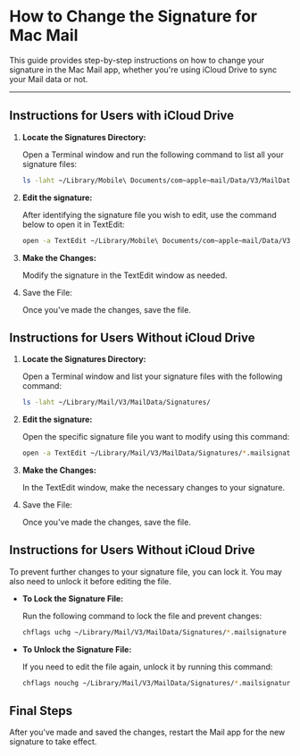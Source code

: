 # How to Change the Signature for Mac Mail

This guide provides step-by-step instructions on how to change your signature in the Mac Mail app, whether you're using iCloud Drive to sync your Mail data or not.

---

## Instructions for Users with iCloud Drive

1. **Locate the Signatures Directory:**

   Open a Terminal window and run the following command to list all your signature files:

   ```bash
   ls -laht ~/Library/Mobile\ Documents/com~apple~mail/Data/V3/MailData/Signatures/
   ```
2. **Edit the signature:**

   After identifying the signature file you wish to edit, use the command below to open it in TextEdit:

   ```bash
   open -a TextEdit ~/Library/Mobile\ Documents/com~apple~mail/Data/V3/MailData/Signatures/ubiquitous_*.mailsignature
   ```
3. **Make the Changes:**

   Modify the signature in the TextEdit window as needed.

4. Save the File:

   Once you've made the changes, save the file.

## Instructions for Users Without iCloud Drive

1. **Locate the Signatures Directory:**

   Open a Terminal window and list your signature files with the following command:

   ```bash
   ls -laht ~/Library/Mail/V3/MailData/Signatures/
   ```
2. **Edit the signature:**

   Open the specific signature file you want to modify using this command:

   ```bash
   open -a TextEdit ~/Library/Mail/V3/MailData/Signatures/*.mailsignature
   ```
3. **Make the Changes:**

   In the TextEdit window, make the necessary changes to your signature.

4. Save the File:

   Once you've made the changes, save the file.

## Instructions for Users Without iCloud Drive

To prevent further changes to your signature file, you can lock it. You may also need to unlock it before editing the file.

- **To Lock the Signature File:**
   
   Run the following command to lock the file and prevent changes:

   ```bash
   chflags uchg ~/Library/Mail/V3/MailData/Signatures/*.mailsignature
   ```

- **To Unlock the Signature File:**
   
   If you need to edit the file again, unlock it by running this command:

   ```bash
   chflags nouchg ~/Library/Mail/V3/MailData/Signatures/*.mailsignature
   ```
## Final Steps

After you've made and saved the changes, restart the Mail app for the new signature to take effect.